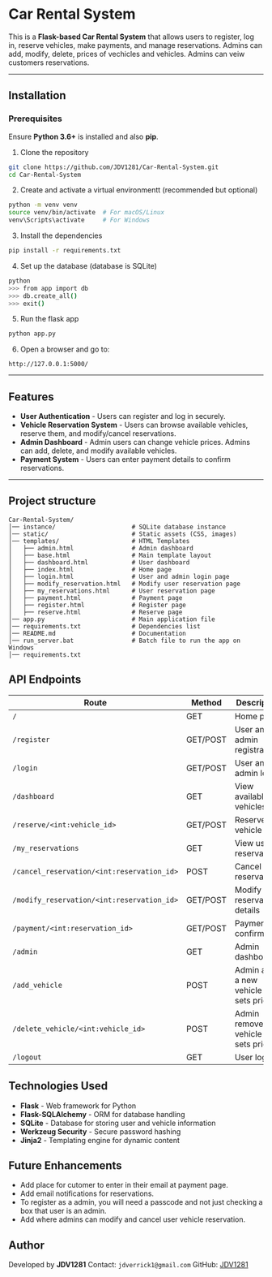 # Car Rental System
This is a **Flask-based Car Rental System** that allows users to register, log in, reserve vehicles, make payments, and manage reservations. Admins can add, modify, delete, prices of vechicles and vehicles. Admins can veiw customers reservations.

---

## Installation
### Prerequisites
Ensure **Python 3.6+** is installed and also **pip**.

1. Clone the repository
```sh
git clone https://github.com/JDV1281/Car-Rental-System.git
cd Car-Rental-System
```

2. Create and activate a virtual environmentt (recommended but optional)
```sh
python -m venv venv
source venv/bin/activate  # For macOS/Linux
venv\Scripts\activate     # For Windows
```

3. Install the dependencies
```sh
pip install -r requirements.txt
```

4. Set up the database (database is SQLite)
```sh
python
>>> from app import db
>>> db.create_all()
>>> exit()
```

5. Run the flask app
```sh
python app.py
```

6. Open a browser and go to:
```
http://127.0.0.1:5000/
```

---

## Features

- **User Authentication** - Users can register and log in securely.
- **Vehicle Reservation System** - Users can browse available vehicles, reserve them, and modify/cancel reservations.
- **Admin Dashboard** - Admin users can change vehicle prices. Admins can add, delete, and modify available vehicles.
- **Payment System** - Users can enter payment details to confirm reservations.


---

## Project structure
```
Car-Rental-System/
│── instance/                     # SQLite database instance
│── static/                       # Static assets (CSS, images)
│── templates/                    # HTML Templates
│   ├── admin.html                # Admin dashboard
│   ├── base.html                 # Main template layout
│   ├── dashboard.html            # User dashboard
│   ├── index.html                # Home page
│   ├── login.html                # User and admin login page
│   ├── modify_reservation.html   # Modify user reservation page
│   ├── my_reservations.html      # User reservation page
│   ├── payment.html              # Payment page
│   ├── register.html             # Register page
│   ├── reserve.html              # Reserve page
│── app.py                        # Main application file
│── requirements.txt              # Dependencies list
│── README.md                     # Documentation
│── run_server.bat                # Batch file to run the app on Windows
│── requirements.txt
```

## API Endpoints

| Route                          | Method | Description |
|--------------------------------|--------|-------------|
| `/`                            | GET    | Home page |
| `/register`                    | GET/POST | User and admin registration |
| `/login`                       | GET/POST | User  and admin login |
| `/dashboard`                   | GET    | View available vehicles |
| `/reserve/<int:vehicle_id>`     | GET/POST | Reserve a vehicle |
| `/my_reservations`             | GET    | View user reservations |
| `/cancel_reservation/<int:reservation_id>` | POST | Cancel a reservation |
| `/modify_reservation/<int:reservation_id>` | GET/POST | Modify reservation details |
| `/payment/<int:reservation_id>` | GET/POST | Payment confirmation |
| `/admin`                       | GET    | Admin dashboard |
| `/add_vehicle`                 | POST   | Admin adds a new vehicle and sets price |
| `/delete_vehicle/<int:vehicle_id>` | POST | Admin removes a vehicle and sets price |
| `/logout`                      | GET    | User logout |

## Technologies Used

- **Flask** - Web framework for Python
- **Flask-SQLAlchemy** - ORM for database handling
- **SQLite** - Database for storing user and vehicle information
- **Werkzeug Security** - Secure password hashing
- **Jinja2** - Templating engine for dynamic content

## Future Enhancements

- Add place for cutomer to enter in their email at payment page.
- Add email notifications for reservations.
- To register as a admin, you will need a passcode and not just checking a box that user is an admin.
- Add where admins can modify and cancel user vehicle reservation.

## Author
Developed by **JDV1281**
Contact: `jdverrick1@gmail.com`
GitHub: [JDV1281](https://github.com/JDV1281/Car-Rental-System)